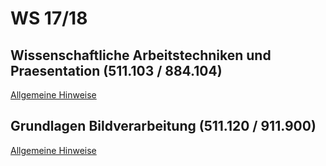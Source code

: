 # WS 17/18

## Wissenschaftliche Arbeitstechniken und Praesentation (511.103 / 884.104)

[Allgemeine Hinweise](IP/Allgemeines.pdf)

## Grundlagen Bildverarbeitung (511.120 / 911.900)

[Allgemeine Hinweise](WAP/Allgemeines.pdf)
